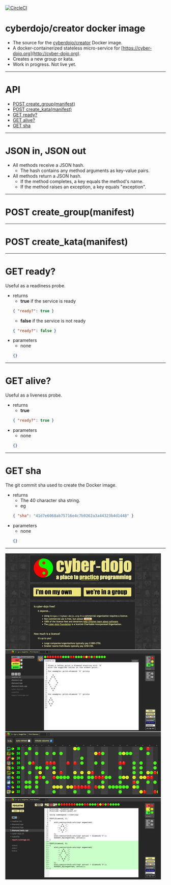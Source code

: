 [![CircleCI](https://circleci.com/gh/cyber-dojo/creator.svg?style=svg)](https://circleci.com/gh/cyber-dojo/creator)

# cyberdojo/creator docker image

- The source for the [cyberdojo/creator](https://hub.docker.com/r/cyberdojo/creator/tags) Docker image.
- A docker-containerized stateless micro-service for [https://cyber-dojo.org](http://cyber-dojo.org).
- Creates a new group or kata.
- Work in progress. Not live yet.

- - - -
# API
  * [POST create_group(manifest)](#post-creategroupmanifest)
  * [POST create_kata(manifest)](#post-createkatamanifest)
  * [GET ready?](#get-ready)
  * [GET alive?](#get-alive)  
  * [GET sha](#get-sha)

- - - -
# JSON in, JSON out  
* All methods receive a JSON hash.
  * The hash contains any method arguments as key-value pairs.
* All methods return a JSON hash.
  * If the method completes, a key equals the method's name.
  * If the method raises an exception, a key equals "exception".

- - - -
# POST create_group(manifest)

- - - -
# POST create_kata(manifest)

- - - -
# GET ready?
Useful as a readiness probe.
- returns
  * **true** if the service is ready
  ```json
  { "ready?": true }
  ```
  * **false** if the service is not ready
  ```json
  { "ready?": false }
  ```
- parameters
  * none
  ```json
  {}
  ```

- - - -
# GET alive?
Useful as a liveness probe.
- returns
  * **true**
  ```json
  { "ready?": true }
  ```
- parameters
  * none
  ```json
  {}
  ```

- - - -
# GET sha
The git commit sha used to create the Docker image.
- returns
  * The 40 character sha string.
  * eg
  ```json
  { "sha": "41d7e6068ab75716e4c7b9262a3a44323b4d1448" }
  ```
- parameters
  * none
  ```json
  {}
  ```

- - - -
![cyber-dojo.org home page](https://github.com/cyber-dojo/cyber-dojo/blob/master/shared/home_page_snapshot.png)
